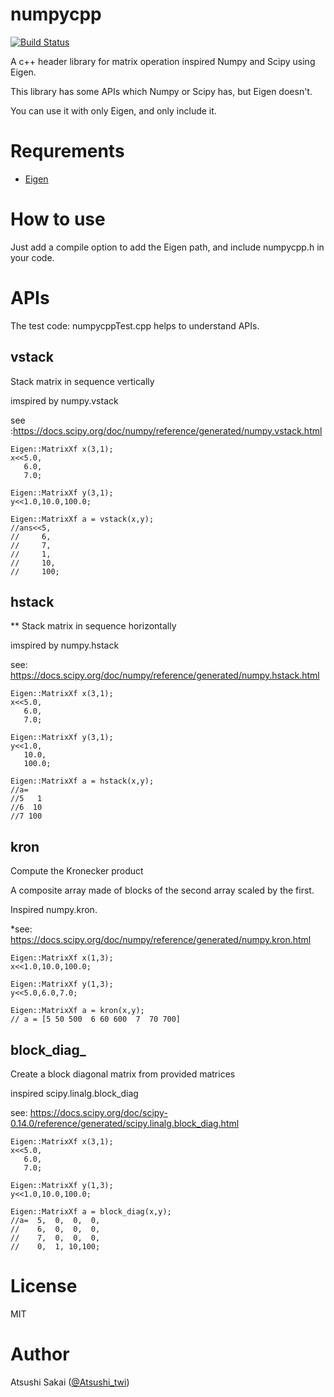 # numpycpp
[![Build Status](https://travis-ci.org/AtsushiSakai/numpycpp.svg?branch=master)](https://travis-ci.org/AtsushiSakai/numpycpp)

A c++ header library for matrix operation inspired Numpy and Scipy using Eigen.

This library has some APIs which Numpy or Scipy has, but Eigen doesn't.

You can use it with only Eigen, and only include it.

# Requrements

- [Eigen](http://eigen.tuxfamily.org/index.php?title=Main_Page)

# How to use

Just add a compile option to add the Eigen path, and include numpycpp.h in your code.

# APIs

The test code: numpycppTest.cpp helps to understand APIs.

## vstack

Stack matrix in sequence vertically

imspired by numpy.vstack

see :https://docs.scipy.org/doc/numpy/reference/generated/numpy.vstack.html

    Eigen::MatrixXf x(3,1);
    x<<5.0,
       6.0,
       7.0;

    Eigen::MatrixXf y(3,1);
    y<<1.0,10.0,100.0;

    Eigen::MatrixXf a = vstack(x,y);
    //ans<<5,
    //     6,
    //     7,
    //     1,
    //     10,
    //     100;

## hstack
**
Stack matrix in sequence horizontally

imspired by numpy.hstack

see: https://docs.scipy.org/doc/numpy/reference/generated/numpy.hstack.html
 

    Eigen::MatrixXf x(3,1);
    x<<5.0,
       6.0,
       7.0;

    Eigen::MatrixXf y(3,1);
    y<<1.0,
       10.0,
       100.0;

    Eigen::MatrixXf a = hstack(x,y);
    //a=
    //5   1
    //6  10
    //7 100

## kron

Compute the Kronecker product

A composite array made of blocks of the second array scaled by the first.

Inspired numpy.kron. 

*see: https://docs.scipy.org/doc/numpy/reference/generated/numpy.kron.html


    Eigen::MatrixXf x(1,3);
    x<<1.0,10.0,100.0;

    Eigen::MatrixXf y(1,3);
    y<<5.0,6.0,7.0;

    Eigen::MatrixXf a = kron(x,y);
    // a = [5 50 500  6 60 600  7  70 700]


## block_diag_

Create a block diagonal matrix from provided matrices

inspired scipy.linalg.block_diag

see: https://docs.scipy.org/doc/scipy-0.14.0/reference/generated/scipy.linalg.block_diag.html


    Eigen::MatrixXf x(3,1);
    x<<5.0,
       6.0,
       7.0;

    Eigen::MatrixXf y(1,3);
    y<<1.0,10.0,100.0;

    Eigen::MatrixXf a = block_diag(x,y);
    //a=  5,  0,  0,  0,
    //    6,  0,  0,  0,
    //    7,  0,  0,  0,
    //    0,  1, 10,100;


# License 

MIT

# Author

Atsushi Sakai ([@Atsushi_twi](https://twitter.com/Atsushi_twi))

